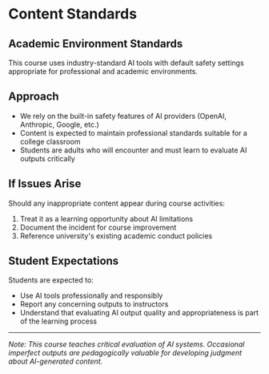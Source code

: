 # Content Standards

## Academic Environment Standards
This course uses industry-standard AI tools with default safety settings appropriate for professional and academic environments.

## Approach
- We rely on the built-in safety features of AI providers (OpenAI, Anthropic, Google, etc.)
- Content is expected to maintain professional standards suitable for a college classroom
- Students are adults who will encounter and must learn to evaluate AI outputs critically

## If Issues Arise
Should any inappropriate content appear during course activities:
1. Treat it as a learning opportunity about AI limitations
2. Document the incident for course improvement
3. Reference university's existing academic conduct policies

## Student Expectations
Students are expected to:
- Use AI tools professionally and responsibly
- Report any concerning outputs to instructors
- Understand that evaluating AI output quality and appropriateness is part of the learning process

---
*Note: This course teaches critical evaluation of AI systems. Occasional imperfect outputs are pedagogically valuable for developing judgment about AI-generated content.*